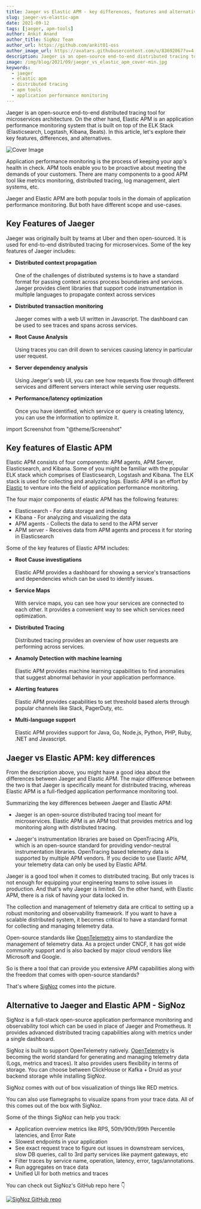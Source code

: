 ```yaml
---
title: Jaeger vs Elastic APM - key differences, features and alternatives
slug: jaeger-vs-elastic-apm
date: 2021-09-12
tags: [jaeger, apm-tools]
author: Ankit Anand
author_title: SigNoz Team
author_url: https://github.com/ankit01-oss
author_image_url: https://avatars.githubusercontent.com/u/83692067?v=4
description: Jaeger is an open-source end-to-end distributed tracing tool for microservices architecture. On the other hand, Elastic APM is an application performance monitoring system which is built on top of the ELK Stack...
image: /img/blog/2021/09/jaeger_vs_elastic_apm_cover-min.jpg
keywords:
  - jaeger
  - elastic apm
  - distributed tracing
  - apm tools
  - application performance monitoring
---
```


Jaeger is an open-source end-to-end distributed tracing tool for microservices architecture. On the other hand, Elastic APM is an application performance monitoring system that is built on top of the ELK Stack (Elasticsearch, Logstash, Kibana, Beats). In this article, let's explore their key features, differences, and alternatives.

<!--truncate-->

![Cover Image](/img/blog/2021/09/jaeger_vs_elastic_apm_cover-min.jpg)


Application performance monitoring is the process of keeping your app's health in check. APM tools enable you to be proactive about meeting the demands of your customers. There are many components to a good APM tool like metrics monitoring, distributed tracing, log management, alert systems, etc.

Jaeger and Elastic APM are both popular tools in the domain of application performance monitoring. But both have different scope and use-cases.

## Key Features of Jaeger
Jaeger was originally built by teams at Uber and then open-sourced. It is used for end-to-end distributed tracing for microservices. Some of the key features of Jaeger includes:

- **Distributed context propagation**<br></br>
  One of the challenges of distributed systems is to have a standard format for passing context across process boundaries and services. Jaeger provides client libraries that support code instrumentation in multiple languages to propagate context across services

- **Distributed transaction monitoring**<br></br>
  Jaeger comes with a web UI written in Javascript. The dashboard can be used to see traces and spans across services.

- **Root Cause Analysis**<br></br>
  Using traces you can drill down to services causing latency in particular user request.

- **Server dependency analysis**<br></br>
  Using Jaeger's web UI, you can see how requests flow through different services and different servers interact while serving user requests.

- **Performance/latency optimization**<br></br>
  Once you have identified, which service or query is creating latency, you can use the information to optimize it.

import Screenshot from "@theme/Screenshot"

<Screenshot
    alt="Jaeger UI"
    height={500}
    src="/img/blog/2021/08/jaeger_ui-min.png"
    title="Jaeger UI showing services and corresponding traces"
    width={700}
/>

## Key features of Elastic APM
Elastic APM consists of four components: APM agents, APM Server, Elasticsearch, and Kibana. Some of you might be familiar with the popular ELK stack which comprises of Elasticsearch, Logstash and Kibana. The ELK stack is used for collecting and analyzing logs. Elastic APM is an effort by [Elastic](https://www.elastic.co/) to venture into the field of application performance monitoring.

The four major components of elastic APM has the following features:

- Elasticsearch - For data storage and indexing
- Kibana - For analyzing and visualizing the data
- APM agents - Collects the data to send to the APM server
- APM server - Receives data from APM agents and process it for storing in Elasticsearch

<Screenshot
    alt="Elastic APM architecture"
    height={500}
    src="/img/blog/2021/09/elastic_apm_architecture.png"
    title="Elastic APM architecture"
    width={700}
/>

Some of the key features of Elastic APM includes:

- **Root Cause investigations**<br></br>
Elastic APM provides a dashboard for showing a service's transactions and dependencies which can be used to identify issues.

- **Service Maps**<br></br>
With service maps, you can see how your services are connected to each other. It provides a convenient way to see which services need optimization.

- **Distributed Tracing**<br></br>
Distributed tracing provides an overview of how user requests are performing across services.

- **Anamoly Detection with machine learning**<br></br>
Elastic APM provides machine learning capabilities to find anomalies that suggest abnormal behavior in your application performance.

- **Alerting features**<br></br>
Elastic APM provides capabilities to set threshold based alerts through popular channels like Slack, PagerDuty, etc.

- **Multi-language support**<br></br>
Elastic APM provides support for Java, Go, Node.js, Python, PHP, Ruby, .NET and Javascript.

## Jaeger vs Elastic APM: key differences
From the description above, you might have a good idea about the differences between Jaeger and Elastic APM. The major difference between the two is that Jaeger is specifically meant for distributed tracing, whereas Elastic APM is a full-fledged application performance monitoring tool.

Summarizing the key differences between Jaeger and Elastic APM:

- Jaeger is an open-source distributed tracing tool meant for microservices. Elastic APM is an APM tool that provides metrics and log monitoring along with distributed tracing.

- Jaeger's instrumentation libraries are based on OpenTracing APIs, which is an open-source standard for providing vendor-neutral instrumentation libraries. OpenTracing based telemetry data is supported by multiple APM vendors. If you decide to use Elastic APM, your telemetry data can only be used by Elastic APM.

Jaeger is a good tool when it comes to distributed tracing. But only traces is not enough for equipping your engineering teams to solve issues in production. And that's why Jaeger is limited. On the other hand, with Elastic APM, there is a risk of having your data locked in.

The collection and management of telemetry data are critical to setting up a robust monitoring and observability framework. If you want to have a scalable distributed system, it becomes critical to have a standard format for collecting and managing telemetry data.

Open-source standards like [OpenTelemetry](https://opentelemetry.io/) aims to standardize the management of telemetry data. As a project under CNCF, it has got wide community support and is also backed by major cloud vendors like Microsoft and Google.

So is there a tool that can provide you extensive APM capabilities along with the freedom that comes with open-source standards?

That's where [SigNoz](https://signoz.io/) comes into the picture.

## Alternative to Jaeger and Elastic APM - SigNoz
SigNoz is a full-stack open-source application performance monitoring and observability tool which can be used in place of Jaeger and Prometheus. It provides advanced distributed tracing capabilities along with metrics under a single dashboard.

SigNoz is built to support OpenTelemetry natively. [OpenTelemetry](https://opentelemetry.io/) is becoming the world standard for generating and managing telemetry data (Logs, metrics and traces). It also provides users flexibility in terms of storage. You can choose between ClickHouse or Kafka + Druid as your backend storage while installing SigNoz.

<Screenshot
    alt="Architecture of SigNoz with OpenTelemetry and ClickHouse"
    height={500}
    src="/img/blog/2021/09/SigNoz_architecture_clickhouse.png"
    title="Architecture of SigNoz with ClickHouse as storage backend and OpenTelemetry for code instrumentatiion"
    width={700}
/>

SigNoz comes with out of box visualization of things like RED metrics.

<Screenshot
    alt="SigNoz UI showing the popular RED metrics"
    height={500}
    src="/img/blog/common/signoz_charts_application_metrics.png"
    title="SigNoz UI showing application overview metrics like RPS, 50th/90th/99th Percentile latencies, and Error Rate"
    width={700}
/>

You can also use flamegraphs to visualize spans from your trace data. All of this comes out of the box with SigNoz.

<Screenshot
    alt="Flamegraphs used to visualie spans of distributed tracing in SigNoz UI"
    height={500}
    src="/img/blog/common/signoz_charts_application_metrics.png"
    title="Flamegraphs showing exact duration taken by each spans - a concept of distributed tracing"
    width={700}
/>


Some of the things SigNoz can help you track:

- Application overview metrics like RPS, 50th/90th/99th Percentile latencies, and Error Rate
- Slowest endpoints in your application
- See exact request trace to figure out issues in downstream services, slow DB queries, call to 3rd party services like payment gateways, etc
- Filter traces by service name, operation, latency, error, tags/annotations.
- Run aggregates on trace data
- Unified UI for both metrics and traces

You can check out SigNoz's GitHub repo here 👇

[![SigNoz GitHub repo](/img/blog/common/signoz_github.png)](https://github.com/SigNoz/signoz)
